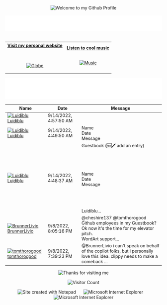 <!-- "Hero" Header -->
<div align="center">
  <img src="https://github.com/BrunnerLivio/brunnerlivio/blob/master/images/welcome.png?raw=true" style="max-width: 100%;" alt="Welcome to my Github Profile" />
  <br />
  <br />
  <img height="50" alt="My Name is Livio and I like Node.js" src="images/personal_note.svg" />
  <br />
  <br />

</div>

<!-- Social -->
<table width="100%" align="center">
<tr>
<td align="center">
<a href="https://brunnerliv.io">
<strong>Visit my personal website </strong>
<br />
<br />
<br />

<p>

<img alt="Globe" height="80" src="images/globe.gif">
</a>
</p>

</td>


<td align="center">
<a href="https://www.youtube.com/watch?v=3YxaaGgTQYM&ab_channel=EvanescenceVEVO">
<strong>Listen to cool music</strong>
<br />
<br />


<p>
<img height="100" alt="Music" src="images/music.gif"> 
</a>
</p>

</td>
</tr>
</table>

<div align="center">
<a href="https://github.com/BrunnerLivio/brunnerlivio/issues/62#issuecomment-new"><img src="images/guestbook.svg"></a> 
</div>

<!-- Guestbook -->
| Name | Date | Message |
|---|---|---|
| <a href="https://github.com/Luidiblu"><img width="24" src="https://avatars.githubusercontent.com/u/40251675?s=24&u=5c8fc57e2452e5cec4d2d883397911837d26e113&v=4" alt="Luidiblu" /> Luidiblu</a> |9/14/2022, 4:57:50 AM||
| <a href="https://github.com/Luidiblu"><img width="24" src="https://avatars.githubusercontent.com/u/40251675?s=24&u=5c8fc57e2452e5cec4d2d883397911837d26e113&v=4" alt="Luidiblu" /> Luidiblu</a> |9/14/2022, 4:49:50 AM|Name<br />Date<br />Message|
| <a href="https://github.com/Luidiblu"><img width="24" src="https://avatars.githubusercontent.com/u/40251675?s=24&u=5c8fc57e2452e5cec4d2d883397911837d26e113&v=4" alt="Luidiblu" /> Luidiblu</a> |9/14/2022, 4:48:37 AM|Guestbook (🆕🖊️ add an entry)<br /><br /><br /><br /><br />Name<br />Date<br />Message<br /><br /><br /><br /><br />Luidiblu...|
| <a href="https://github.com/BrunnerLivio"><img width="24" src="https://avatars.githubusercontent.com/u/9899423?s=24&u=5d1170c99cdf11065093d124bd2c87ee1f3e097e&v=4" alt="BrunnerLivio" /> BrunnerLivio</a> |9/8/2022, 8:05:16 PM|@cheshire137 @tomthorogood Github employees in my Guestbook? Ok now it's the time for my elevator pitch.<br />WordArt support...|
| <a href="https://github.com/tomthorogood"><img width="24" src="https://avatars.githubusercontent.com/u/1092941?s=24&u=0f30db417b762baf0010806a0ced3c42fb0b06fc&v=4" alt="tomthorogood" /> tomthorogood</a> |9/8/2022, 7:39:23 PM|@BrunnerLivio i can't speak on behalf of the copilot folks, but i personally love this idea. clippy needs to make a comeback ...|
<!-- /Guestbook -->

<!-- Footer -->

<div align="center">

<img height="120" alt="Thanks for visiting me" width="100%" src="https://raw.githubusercontent.com/BrunnerLivio/brunnerlivio/master/images/marquee.svg" />
<br />

![Visitor Count](https://profile-counter.glitch.me/brunnerlivio/count.svg)


<img src="https://raw.githubusercontent.com/BrunnerLivio/brunnerlivio/master/images/notepad.gif" alt="Site created with Notepad" height="30" />
<!-- "margin-right: whatever;" -->
<span>&nbsp;&nbsp;&nbsp;&nbsp;</span>  
<img src="https://raw.githubusercontent.com/BrunnerLivio/brunnerlivio/master/images/ie_logo.gif" alt="Microsoft Internet Explorer" />
<span>&nbsp;&nbsp;&nbsp;&nbsp;</span>  
<img src="https://raw.githubusercontent.com/BrunnerLivio/brunnerlivio/master/images/noframes.gif" alt="Microsoft Internet Explorer" />

</div>
